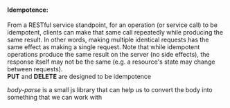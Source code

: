 #### Idempotence:
From a RESTful service standpoint, for an operation (or service call) to be idempotent, clients can make that same call 
repeatedly while producing the same result. In other words, making multiple identical requests has the same effect as making
a single request. Note that while idempotent operations produce the same result on the server (no side effects), the response
itself may not be the same (e.g. a resource's state may change between requests).<br/>
**PUT** and **DELETE** are designed to be idempotence<br/>

*body-parse* is a small js library that can help us to convert the body into something that we can work with <br/>
